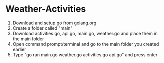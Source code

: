 # Weather-Activities
1. Download and setup go from golang.org
2. Create a folder called "main" 
3. Download activities.go, api.go, main.go, weather.go and place them in the main folder
4. Open command prompt/terminal and go to the main folder you created earlier
5. Type "go run main.go weather.go activities.go api.go" and press enter
